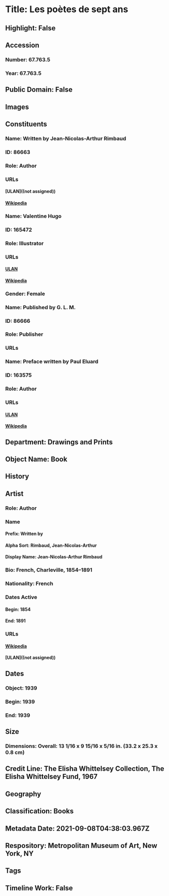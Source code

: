 # Title: Les poètes de sept ans
## Highlight: False
## Accession
### Number: 67.763.5
### Year: 67.763.5
## Public Domain: False
## Images
## Constituents
### Name: Written by Jean-Nicolas-Arthur Rimbaud
### ID: 86663
### Role: Author
### URLs
#### [ULAN]((not assigned))
#### [Wikipedia](https://www.wikidata.org/wiki/Q493)
### Name: Valentine Hugo
### ID: 165472
### Role: Illustrator
### URLs
#### [ULAN](http://vocab.getty.edu/page/ulan/500092209)
#### [Wikipedia](https://www.wikidata.org/wiki/Q3553651)
### Gender: Female
### Name: Published by G. L. M.
### ID: 86666
### Role: Publisher
### URLs
### Name: Preface written by Paul Eluard
### ID: 163575
### Role: Author
### URLs
#### [ULAN](http://vocab.getty.edu/page/ulan/500079198)
#### [Wikipedia](https://www.wikidata.org/wiki/Q152176)
## Department: Drawings and Prints
## Object Name: Book
## History
## Artist
### Role: Author
### Name
#### Prefix: Written by
#### Alpha Sort: Rimbaud, Jean-Nicolas-Arthur
#### Display Name: Jean-Nicolas-Arthur Rimbaud
### Bio: French, Charleville, 1854–1891
### Nationality: French
### Dates Active
#### Begin: 1854
#### End: 1891
### URLs
#### [Wikipedia](https://www.wikidata.org/wiki/Q493)
#### [ULAN]((not assigned))
## Dates
### Object: 1939
### Begin: 1939
### End: 1939
## Size
### Dimensions: Overall: 13 1/16 x 9 15/16 x 5/16 in. (33.2 x 25.3 x 0.8 cm)
## Credit Line: The Elisha Whittelsey Collection, The Elisha Whittelsey Fund, 1967
## Geography
## Classification: Books
## Metadata Date: 2021-09-08T04:38:03.967Z
## Respository: Metropolitan Museum of Art, New York, NY
## Tags
## Timeline Work: False